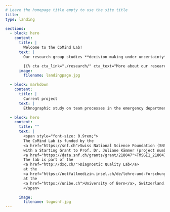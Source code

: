 ```yaml
---
# Leave the homepage title empty to use the site title
title:
type: landing

sections:
  - block: hero
    content:
      title: |
        Welcome to the CoMind Lab!
      text: |
        Our research group studies **decision making under uncertainty**, such as in the emergency room, to gain a clearer understanding of how medical diagnostics and other high-risk decisions can be improved.

        {{% cta cta_link="./research/" cta_text="More about our research →" %}}
      image:
        filename: landingpage.jpg

  - block: markdown
    content:
      title: | 
        Current project
      text: |
        Ethnographic study on team processes in the emergency department. To learn more about this project click [here](https://www.teams-notfall.org/).

  - block: hero
    content:
      title: ""
      text: |
        <span style="font-size: 0.9rem;">
        The CoMind Lab is funded by the 
        <a href="https://snf.ch">Swiss National Science Foundation (SNSF)</a>
        with a Starting Grant to Prof. Dr. Juliane Kämmer (project number 
        <a href="https://data.snf.ch/grants/grant/218047">TMSGI1_218047</a>).
        The lab is part of the 
        <a href="http://dxq.ch/">Diagnostic Quality Lab</a>
        at the 
        <a href="https://notfallmedizin.insel.ch/de/lehre-und-forschung/forschungsschwerpunkte-und-gruppen/diagnostic-quality-lab">Department of Emergency Medicine</a> 
        at the 
        <a href="https://unibe.ch">University of Bern</a>, Switzerland.
        </span>

      image:
        filename: logosnf.jpg
---
```

